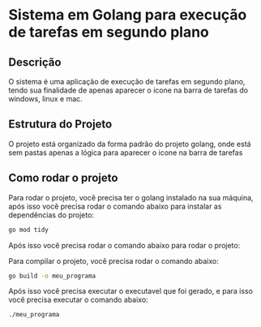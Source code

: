 # Sistema em Golang para execução de tarefas em segundo plano

## Descrição

O sistema é uma aplicação de execução de tarefas em segundo plano, tendo sua finalidade de apenas aparecer o icone na barra de tarefas do windows, linux e mac.

## Estrutura do Projeto

O projeto está organizado da forma padrão do projeto golang, onde está sem pastas apenas a lógica para aparecer o icone na barra de tarefas

## Como rodar o projeto

Para rodar o projeto, você precisa ter o golang instalado na sua máquina, após isso você precisa rodar o comando abaixo para instalar as dependências do projeto:

```bash
go mod tidy
```

Após isso você precisa rodar o comando abaixo para rodar o projeto:

Para compilar o projeto, você precisa rodar o comando abaixo:
```bash
go build -o meu_programa
```

Após isso você precisa executar o executavel que foi gerado, e para isso você precisa executar o comando abaixo:

```bash
./meu_programa
```
